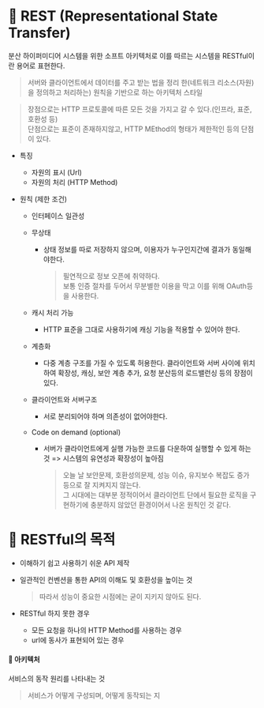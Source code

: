 # 📝 REST (Representational State Transfer)

분산 하이퍼미디어 시스템을 위한 소프트 아키텍처로 이를 따르는 시스템을 RESTful이란 용어로 표현한다.

> 서버와 클라이언트에서 데이터를 주고 받는 법을 정리 한(네트워크 리소스(자원)을 정의하고 처리하는) 원칙을 기반으로 하는 아키텍처 스타일

> 장점으로는 HTTP 프로토콜에 따른 모든 것을 가지고 갈 수 있다.(인프라, 표준, 호환성 등)<br>
> 단점으로는 표준이 존재하지않고, HTTP MEthod의 형태가 제한적인 등의 단점이 있다.

- 특징

  - 자원의 표시 (Url)
  - 자원의 처리 (HTTP Method)

- 원칙 (제한 조건)

  - 인터페이스 일관성

  - 무상태

    - 상태 정보를 따로 저장하지 않으며, 이용자가 누구인지간에 결과가 동일해야한다.
      > 필연적으로 정보 오픈에 취약하다.<br>
      > 보통 인증 절차를 두어서 무분별한 이용을 막고 이를 위해 OAuth등을 사용한다.

  - 캐시 처리 가능

    - HTTP 표준을 그대로 사용하기에 캐싱 기능을 적용할 수 있어야 한다.

  - 계층화

    - 다중 계층 구조를 가질 수 있도록 허용한다. 클라이언트와 서버 사이에 위치하여 확장성, 캐싱, 보안 계층 추가, 요청 분산등의 로드밸런싱 등의 장점이 있다.

  - 클라이언트와 서버구조

    - 서로 분리되어야 하며 의존성이 없어야한다.

  - Code on demand (optional)
    - 서버가 클라이언트에게 실행 가능한 코드를 다운하여 실행할 수 있게 하는 것 => 시스템의 유연성과 확장성이 높아짐
      > 오늘 날 보안문제, 호환성의문제, 성능 이슈, 유지보수 복잡도 증가 등으로 잘 지켜지지 않는다.<br>
      > 그 시대에는 대부분 정적이어서 클라이언트 단에서 필요한 로직을 구현하기에 충분하지 않았던 환경이어서 나온 원칙인 것 같다.

# 📝 RESTful의 목적

- 이해하기 쉽고 사용하기 쉬운 API 제작
- 일관적인 컨벤션을 통한 API의 이해도 및 호환성을 높이는 것

  > 따라서 성능이 중요한 시점에는 굳이 지키지 않아도 된다.

- RESTful 하지 못한 경우
  - 모든 요청을 하나의 HTTP Method를 사용하는 경우
  - url에 동사가 표현되어 있는 경우

#### 📎 아키텍처

서비스의 동작 원리를 나타내는 것

> 서비스가 어떻게 구성되며, 어떻게 동작되는 지
